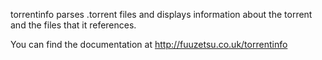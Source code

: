 torrentinfo parses .torrent files and displays information about the torrent
and the files that it references.

You can find the documentation at http://fuuzetsu.co.uk/torrentinfo
